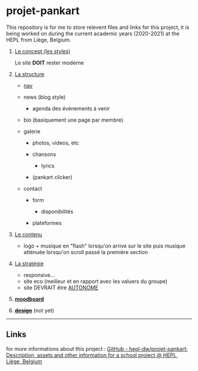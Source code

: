# projet-pankart

This repository is for me to store relevent files and links for this project, it is being worked on during the current academic years (2020-2021) at the HEPL from Liège, Belgium.

1. <u>Le concept (les styles)</u>
   
   Le site **DOIT** rester moderne

2. <u>La structure</u>
   
   - <u>nav</u>
   
   - news (blog style)
     
     - agenda des évènements à venir
   
   - bio (basiquement une page par membre)
   
   - galerie
     
     - photos, videos, etc
     
     - chansons
       
       - lyrics
     
     - (pankart clicker)
   
   - contact
     
     - form
       
       - disponibilités
     
     - plateformes

3. <u>Le contenu</u>
   
   - logo + musique en "flash" lorsqu'on arrive sur le site puis musique atténuée lorsqu'on scroll passé la première section

4. <u>La stratégie</u>
   
   - responsive...
   - site eco (meilleur et en rapport avec les valuers du groupe)
   - site DEVRAIT être <u>AUTONOME</u>

5. [**moodboard**](https://app.milanote.com/1Ld0xc1VMS4p2t?p=lDBOsbb3mC7)

6. ~~[**design**](#)~~ (not yet)

---

## Links

for more informations about this project : 
[GitHub - hepl-dw/projet-pankart: Description, assets and other information for a school project @ HEPL, Liège, Belgium](https://github.com/hepl-dw/projet-pankart)
